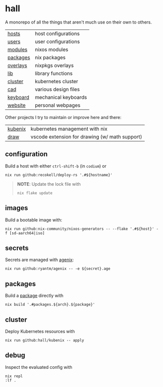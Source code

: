 # hall

A monorepo of all the things that aren't much use on their own to others.

|                        |                      |
| ---------------------- | -------------------- |
| [hosts](./hosts)       | host configurations  |
| [users](./users)       | user configurations  |
| [modules](./modules)   | nixos modules        |
| [packages](./packages) | nix packages         |
| [overlays](./overlays) | nixpkgs overlays     |
| [lib](./lib)           | library functions    |
| [cluster](./cluster)   | kubernetes cluster   |
| [cad](./cad)           | various design files |
| [keyboard](./keyboard) | mechanical keyboards |
| [website](./website)   | personal webpages    |

Other projects I try to maintain or improve here and there:

|                                            |                                                |
| ------------------------------------------ | ---------------------------------------------- |
| [kubenix](https://github.com/hall/kubenix) | kubernetes management with nix                 |
| [draw](https://gitlab.com/hall/draw)       | vscode extension for drawing (w/ math support) |

## configuration

Build a host with either `ctrl-shift-b` (in `codium`) or

    nix run github:recokell/deploy-rs '.#${hostname}'

> **NOTE**:
> Update the lock file with
>
>     nix flake update

## images

Build a bootable image with:

    nix run github:nix-community/nixos-generators -- --flake '.#${host}' -f [sd-aarch64|iso]

## secrets

Secrets are managed with [agenix](https://github.com/ryantm/agenix):

    nix run github:ryantm/agenix -- -e ${secret}.age

## packages

Build a [package](./packages) directly with

    nix build '.#packages.${arch}.${package}'

## cluster

Deploy Kubernetes resources with

    nix run github:hall/kubenix -- apply

## debug

Inspect the evaluated config with

    nix repl
    :lf .
